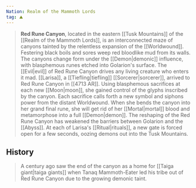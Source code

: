 ```yaml
---
Nation: Realm of the Mammoth Lords
tag: ⛰️️
---
```


> **Red Rune Canyon**, located in the eastern [[Tusk Mountains]] of the [[Realm of the Mammoth Lords]], is an interconnected maze of canyons tainted by the relentless expansion of the [[Worldwound]]. Festering black boils and sores weep red bloodlike mud from its walls. The canyons change form under the [[Demon|demonic]] influence, with blasphemous runes etched into Golarion's surface. The [[Evil|evil]] of Red Rune Canyon drives any living creature who enters it mad.
> [[Larisa]], a [[Tiefling|tiefling]] [[Sorcerer|sorcerer]], arrived to Red Rune Canyon in [[4713 AR]]. Using blasphemous sacrifices at each new [[Moon|moon]], she gained control of the glyphs inscribed by the canyon. Each sacrifice calls forth a new symbol and siphons power from the distant Worldwound. When she bends the canyon into her grand final rune, she will get rid of her [[Mortal|mortal]] blood and metamorphose into a full [[Demon|demon]].
> The reshaping of the Red Rune Canyon has weakened the barriers between Golarion and the [[Abyss]]. At each of Larisa's [[Ritual|rituals]], a new gate is forced open for a few seconds, oozing demons out into the Tusk Mountains.


## History

> A century ago saw the end of the canyon as a home for [[Taiga giant|taiga giants]] when Tanaq Mammoth-Eater led his tribe out of Red Rune Canyon due to the growing demonic taint.







